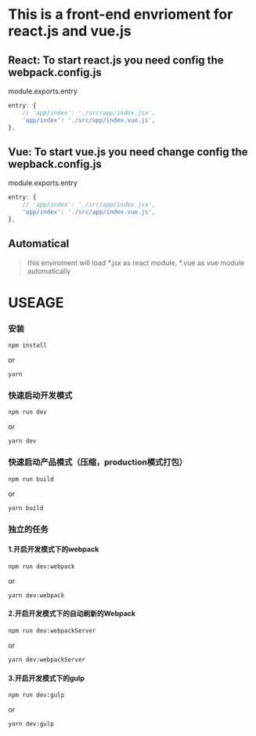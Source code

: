 # This is a front-end envrioment for react.js and vue.js

## React: To start react.js you need config the webpack.config.js

module.exports.entry

```javascript
entry: {
    // 'app/index': './src/app/index.jsx',
    'app/index': './src/app/index.vue.js',
},
```

## Vue: To start vue.js you need change config the wepback.config.js

module.exports.entry

```javascript
entry: {
    // 'app/index': './src/app/index.jsx',
    'app/index': './src/app/index.vue.js',
},
```

## Automatical

> this enviroment will load *.jsx as react module, *.vue as vue module automatically


# USEAGE

### 安装

```
npm install 
```

or

```
yarn
```

### 快速启动开发模式

```
npm run dev
```

or

```
yarn dev
```

### 快速启动产品模式（压缩，production模式打包）

```
npm run build
```

or 

```
yarn build
```


### 独立的任务

#### 1.开启开发模式下的webpack

```
npm run dev:webpack
```

or

```
yarn dev:webpack
```

#### 2.开启开发模式下的自动刷新的Webpack

```
npm run dev:webpackServer
```

or

```
yarn dev:webpackServer
```


#### 3.开启开发模式下的gulp

```
npm run dev:gulp
```

or

```
yarn dev:gulp
```
